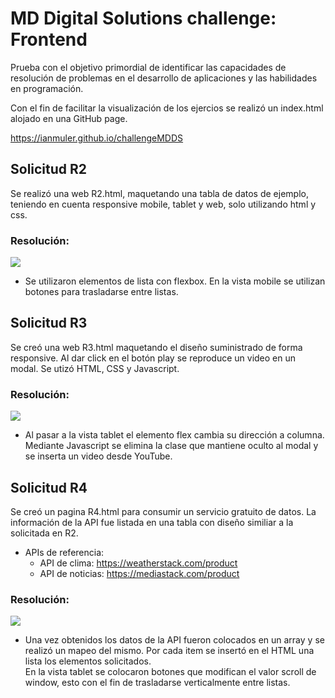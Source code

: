# MD Digital Solutions challenge: Frontend
 Prueba con el objetivo primordial de identificar las capacidades de resolución de problemas en el 
desarrollo de aplicaciones y las habilidades en programación.

Con el fin de facilitar la visualización de los ejercios se realizó un index.html alojado en una GitHub page.

https://ianmuler.github.io/challengeMDDS

## Solicitud R2
Se realizó una web R2.html, maquetando una tabla de datos de ejemplo, teniendo en cuenta responsive mobile, tablet y web, solo utilizando html y css.

### Resolución:    

![](https://i.ibb.co/yqRJDFt/R2-Presentaci-n.jpg)
* Se utilizaron elementos de lista con flexbox. En la vista mobile se utilizan botones para trasladarse entre listas.

## Solicitud R3
Se creó una web R3.html maquetando el diseño suministrado de forma responsive. Al dar click en el botón play se reproduce un video en un modal.
Se utizó HTML, CSS y Javascript. 

### Resolución:    

![](https://i.ibb.co/6RW7BqL/R3-Presentaci-n.jpg)
* Al pasar a la vista tablet el elemento flex cambia su dirección a columna. Mediante Javascript se elimina la clase que mantiene oculto al modal y se inserta un video desde YouTube.

## Solicitud R4
Se creó un pagina R4.html para consumir un servicio gratuito de datos. La información de la API fue listada en una tabla con diseño similiar a la solicitada en R2.

* APIs de referencia:
    * API de clima: https://weatherstack.com/product
    * API de noticias: https://mediastack.com/product

### Resolución:    

![](https://i.ibb.co/Bs446TC/R4-Presentaci-n.jpg)
* Una vez obtenidos los datos de la API fueron colocados en un array y se realizó un mapeo del mismo.
Por cada item se insertó en el HTML una lista los elementos solicitados.<br>
En la vista tablet se colocaron botones que modifican el valor scroll de window, esto con el fin de trasladarse verticalmente entre listas.